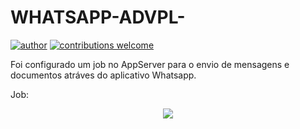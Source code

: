 # WHATSAPP-ADVPL-

[![author](https://img.shields.io/badge/author-lucas-red.svg)](https://www.linkedin.com/in/lucas-rocha-1904a3172/) [![contributions welcome](https://img.shields.io/badge/contributions-welcome-brightgreen.svg?style=flat)](https://github.com/lucas-source)

Foi configurado um job no AppServer para o envio de mensagens e documentos atráves do aplicativo Whatsapp.

Job: 

<p align="center">
  <img src="prinAppServer.png" >
</p>
